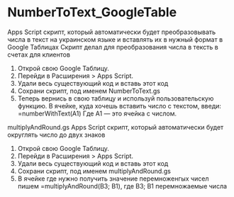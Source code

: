 # NumberToText_GoogleTable
Apps Script скрипт, который автоматически будет преобразовывать числа в текст на украинском языке и вставлять их в нужный формат в Google Таблицах
Скрипт делал для преобразования числа в тексть в счетах для клиентов
1. Открой свою Google Таблицу.
2. Перейди в Расширения > Apps Script.
3. Удали весь существующий код и вставь этот код
4. Сохрани скрипт, под именем NumberToText.gs
5. Теперь вернись в свою таблицу и используй пользовательскую функцию. В ячейке, куда хочешь вставить число с текстом, введи: =numberWithText(A1) Где A1 — это ячейка с числом.

multiplyAndRound.gs
Apps Script скрипт, который автоматически будет округлять число до двух знаков
1. Открой свою Google Таблицу.
2. Перейди в Расширения > Apps Script.
3. Удали весь существующий код и вставь этот код
4. Сохрани скрипт, под именем multiplyAndRound.gs
5. В ячейке где нужно получить значение перемноженгых чисел пишем =multiplyAndRound(B3; B1), где B3; B1 перемножаемые числа 
